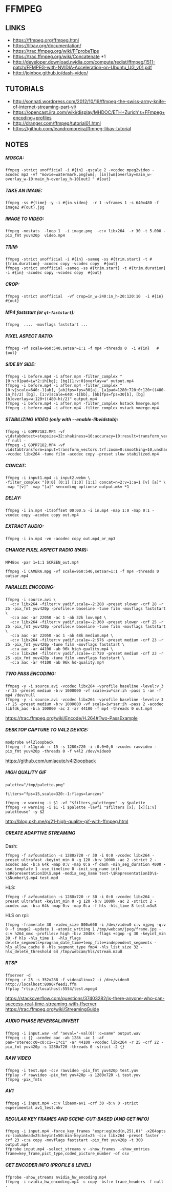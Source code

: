 FFMPEG
=======


LINKS
-----

 * https://ffmpeg.org/ffmpeg.html
 * https://libav.org/documentation/
 * https://trac.ffmpeg.org/wiki/FFprobeTips
 * https://trac.ffmpeg.org/wiki/Concatenate *1
 * http://developer.download.nvidia.com/compute/redist/ffmpeg/1511-patch/FFMPEG-with-NVIDIA-Acceleration-on-Ubuntu_UG_v01.pdf
 * http://joinbox.github.io/dash-video/


TUTORIALS
---------

 * http://sonnati.wordpress.com/2012/10/19/ffmpeg-the-swiss-army-knife-of-internet-streaming-part-vi/
 * https://opencast.jira.com/wiki/display/MHDOC/ETH+Zurich's+FFmpeg+encoding+profiles
 * http://dranger.com/ffmpeg/tutorial01.html
 * https://github.com/leandromoreira/ffmpeg-libav-tutorial



NOTES
-----

##### MOSCA:

```
ffmpeg -strict unofficial -i #{in} -qscale 2 -vcodec mpeg2video -acodec mp2 -vf "movie=watermark.png[wm]; [in][wm]overlay=main_w-overlay_w-10:main_h-overlay_h-10[out] " #{out}
```

##### TAKE AN IMAGE:

```
ffmpeg -ss #{time} -y -i #{in.video}  -r 1 -vframes 1 -s 640x480 -f image2 #{out}.jpg
```

##### IMAGE TO VIDEO:

```
ffmpeg -nostats  -loop 1  -i image.png  -c:v libx264  -r 30 -t 5.000 -pix_fmt yuv420p  video.mp4
```


##### TRIM:

```
ffmpeg -strict unofficial -i #{in} -sameq -ss #{trim.start} -t #{trim.duration} -acodec copy -vcodec copy  #{out}
ffmpeg -strict unofficial -sameq -ss #{trim.start} -t #{trim.duration} -i #{in} -acodec copy -vcodec copy  #{out}
```

##### CROP:

```
ffmpeg -strict unofficial  -vf crop=in_w-240:in_h-20:120:10  -i #{in}   #{out}
```

##### MP4 faststart (or `qt-faststart`):

```
ffmpeg  .... -movflags faststart ...
```

##### PIXEL ASPECT RATIO:

```
ffmpeg -vf scale=960:540,setsar=1:1 -f mp4 -threads 0  -i #{in}   #{out}
```

##### SIDE BY SIDE:

```
ffmpeg -i before.mp4 -i after.mp4 -filter_complex "[0:v:0]pad=iw*2:ih[bg]; [bg][1:v:0]overlay=w" output.mp4
ffmpeg -i before.mp4 -i after.mp4 -filter_complex "[0:v]scale=640:-1[ab], [ab]fps=fps=30[a], [a]pad=1280:720:0:120+((480-in_h)/2) [bg], [1:v]scale=640:-1[bb], [bb]fps=fps=30[b], [bg][b]overlay=w:120+((480-h)/2)" output.mp4
ffmpeg -i before.mp4 -i after.mp4 -filter_complex hstack hmerge.mp4
ffmpeg -i before.mp4 -i after.mp4 -filter_complex vstack vmerge.mp4
```

##### STABILIZING VIDEO (only with --enable-libvidstab):

```
ffmpeg -i GOPR7182.MP4 -vf vidstabdetect=stepsize=32:shakiness=10:accuracy=10:result=transform_vectors.trf -f null -
ffmpeg -i GOPR7182.MP4 -vf vidstabtransform=input=transform_vectors.trf:zoom=0:smoothing=10,unsharp=5:5:0.8:3:3:0.4 -vcodec libx264 -tune film -acodec copy -preset slow stabilized.mp4
```


##### CONCAT:

```
ffmpeg -i input1.mp4 -i input2.webm \
-filter_complex "[0:0] [0:1] [1:0] [1:1] concat=n=2:v=1:a=1 [v] [a]" \
-map "[v]" -map "[a]" <encoding options> output.mkv *1
```

##### DELAY:

```
ffmpeg -i in.mp4 -itsoffset 00:00.5 -i in.mp4 -map 1:0 -map 0:1 -vcodec copy -acodec copy out.mp4
```

##### EXTRACT AUDIO:

```
ffmpeg -i in.mp4 -vn -acodec copy out.mp4_or_mp3
```


##### CHANGE PIXEL ASPECT RADIO (PAR):

```
MP4Box -par 1=1:1 SCREEN_out.mp4

ffmpeg -i CAMERA.mpg -vf scale=960:540,setsar=1:1 -f mp4 -threads 0 outsar.mp4
```

##### PARALLEL ENCODING:

```
ffmpeg -i source.avi \
  -c:v libx264 -filter:v yadif,scale=-2:288 -preset slower -crf 28 -r 25 -pix_fmt yuv420p -profile:v baseline -tune film -movflags faststart \
  -c:a aac -ar 22050 -ac 1 -ab 32k low.mp4 \
  -c:v libx264 -filter:v yadif,scale=-2:360 -preset slower -crf 25 -r 25 -pix_fmt yuv420p -profile:v baseline -tune film -movflags faststart \
  -c:a aac -ar 22050 -ac 1 -ab 48k medium.mp4 \
  -c:v libx264 -filter:v yadif,scale=-2:576 -preset medium -crf 23 -r 25 -pix_fmt yuv420p -tune film -movflags faststart \
  -c:a aac -ar 44100 -ab 96k high-quality.mp4 \
  -c:v libx264 -filter:v yadif,scale=-2:720 -preset medium -crf 23 -r 25 -pix_fmt yuv420p -tune film -movflags faststart \
  -c:a aac -ar 44100 -ab 96k hd-quality.mp4
```

##### TWO PASS ENCODING:

```
ffmpeg -y -i source.avi -vcodec libx264 -vprofile baseline -level:v 3 -r 25 -preset medium -b:v 1000000 -vf scale=iw*sar:ih -pass 1 -an -f mp4 /dev/null
ffmpeg -y -i source.avi -vcodec libx264 -vprofile baseline -level:v 3 -r 25 -preset medium -b:v 1000000 -vf scale=iw*sar:ih -pass 2 -acodec libfdk_aac -b:a 100000 -ac 2 -ar 44100 -f mp4 -threads 0 out.mp4
```

https://trac.ffmpeg.org/wiki/Encode/H.264#Two-PassExample


##### DESKTOP CAPTURE TO V4L2 DEVICE:

```
modprobe v4l2loopback
ffmpeg -f x11grab -r 15 -s 1280x720 -i :0.0+0,0 -vcodec rawvideo -pix_fmt yuv420p -threads 0 -f v4l2 /dev/video0
```

https://github.com/umlaeute/v4l2loopback


##### HIGH QUALITY GIF

```
palette="/tmp/palette.png"

filters="fps=15,scale=320:-1:flags=lanczos"

ffmpeg -v warning -i $1 -vf "$filters,palettegen" -y $palette
ffmpeg -v warning -i $1 -i $palette -lavfi "$filters [x]; [x][1:v] paletteuse" -y $2
```

http://blog.pkh.me/p/21-high-quality-gif-with-ffmpeg.html

##### CREATE ADAPTIVE STREAMING

Dash:
```
ffmpeg -f avfoundation -s 1280x720 -r 30 -i 0:0 -vcodec libx264 -preset ultrafast -keyint_min 0 -g 120 -b:v 1000k -ac 2 -strict 2 -acodec aac -b:a 64k -map 0:v -map 0:a -f dash -min_seg_duration 4000 -use_template 1 -use_timeline 0 -init_seg_name init-\$RepresentationID\$.mp4 -media_seg_name test-\$RepresentationID\$-\$Number\$.mp4 test.mpd
```

HLS:
```
ffmpeg -f avfoundation -s 1280x720 -r 30 -i 0:0 -vcodec libx264 -preset ultrafast -keyint_min 0 -g 120 -b:v 1000k -ac 2 -strict 2 -acodec aac -b:a 64k -map 0:v -map 0:a -f hls -hls_time 8 test.m3u8
```

HLS on rpi:
```
ffmpeg -framerate 30 -video_size 800x600 -i /dev/video0 c:v mjpeg -q:v 0 -f image2 -update 1 -atomic_writing 1 /tmp/webcam/jpeg/frame.jpg -c:v h264_omx -profile:v high -b:v 2048k -flags +cgop -g 30 -keyint_min 30 -f hls -hls_time 1  -hls_flags delete_segments+program_date_time+temp_file+independent_segments -hls_allow_cache 0 -hls_segment_type fmp4 -hls_list_size 32 -hls_delete_threshold 64 /tmp/webcam/hls/stream.m3u8
```


##### RTSP

```
ffserver -d
ffmpeg -r 25 -s 352x288 -f video4linux2 -i /dev/video0 http://localhost:8090/feed1.ffm
ffplay "rtsp://localhost:5554/test.mpeg4
```

https://stackoverflow.com/questions/37403282/is-there-anyone-who-can-success-real-time-streaming-with-ffserver
https://trac.ffmpeg.org/wiki/StreamingGuide

##### AUDIO PHASE REVERSAL/INVERT

```
ffmpeg -i input.wav -af "aeval='-val(0)':c=same" output.wav
ffmpeg -i {} -acodec aac -ab 128k -ac 1 -af pan="stereo:c0=c0:c1=-1*c1" -ar 44100 -vcodec libx264 -r 25 -crf 22 -pix_fmt yuv420p -s 1280x720 -threads 0 -strict -2 {}
```

##### RAW VIDEO

```
ffmpeg -i test.mp4 -c:v rawvideo -pix_fmt yuv420p test.yuv
ffplay -f rawvideo -pix_fmt yuv420p -s 1280x720 -i test.yuv
ffmpeg -pix_fmts
```


##### AV1

```
ffmpeg -i input.mp4 -c:v libaom-av1 -crf 30 -b:v 0 -strict experimental av1_test.mkv
```

##### REGULAR KEY FRAMES AND SCENE-CUT-BASED (AND GET INFO)

```
ffmpeg -i input.mp4 -force_key_frames "expr:eq(mod(n,25),0)" -x264opts rc-lookahead=25:keyint=50:min-keyint=25 -c:v libx264 -preset faster -crf 23 -c:a copy -movflags faststart -pix_fmt yuv420p -t 300 output.mp4
ffprobe input.mp4 -select_streams v -show_frames  -show_entries frame=key_frame,pict_type,coded_picture_number -of csv
```


##### GET ENCODER INFO (PROFILE & LEVEL)

```
ffprobe -show_streams nvidia_hw_encoding.mp4
ffmpeg -i nvidia_hw_encoding.mp4 -c copy -bsf:v trace_headers -f null -
```
